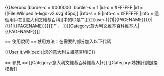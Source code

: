 {{Userbox
  |border-c = #000000
  |border-s = 1
  |id-c     = #FFFFFF
  |id       = [[File:Wikipedia-logo-v2.svg|45px]]
  |info-s   = 9
  |info-c   = #FFFFFF
  |info     = 這個用戶在[[意大利文維基百科]]中的ID是'''[[:it:user:{{{1|{{PAGENAME}}}}}|{{{1|{{PAGENAME}}}}}]]'''。
}}<includeonly>[[Category:意大利文維基百科維基人|{{PAGENAME}}]]</includeonly>

<noinclude>


== 使用說明 ==
使用方法：在需要的部分加入以下代碼

<nowiki>{{User it.wikipedia|您的意大利文維基百科ID}}</nowiki>

== 參見 ==
[[Category:意大利文維基百科維基人|*]]
[[Category:姊妹計劃鏈接模板]]
</noinclude>